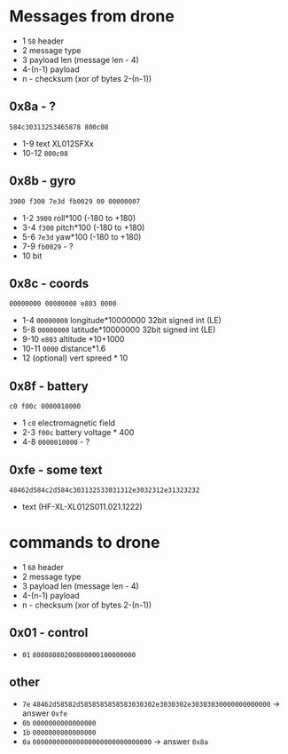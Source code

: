 # Messages from drone

* 1 `58` header
* 2 message type
* 3 payload len (message len - 4)
* 4-(n-1) payload
* n - checksum (xor of bytes 2-(n-1))

## 0x8a - ?

`584c30313253465878 800c08`

* 1-9 text XL012SFXx
* 10-12 `800c08`

## 0x8b - gyro

`3900 f300 7e3d fb0029 00 00000007`

* 1-2 `3900` roll*100 (-180 to +180)
* 3-4 `f300` pitch*100 (-180 to +180)
* 5-6 `7e3d` yaw*100 (-180 to +180)
* 7-9 `fb0029` - ?
* 10 bit

## 0x8c - coords

`00000000 00000000 e803 0000`

* 1-4 `00000000` longitude*10000000 32bit signed int (LE)
* 5-8 `00000000` latitude*10000000 32bit signed int (LE)
* 9-10 `e803` altitude *10+1000
* 10-11 `0000` distance*1.6
* 12 (optional) vert spreed * 10

## 0x8f - battery

`c0 f00c 0000010000`

* 1 `c0` electromagnetic field
* 2-3 `f00c` battery voltage * 400
* 4-8 `0000010000` - ?

## 0xfe - some text

`48462d584c2d584c303132533031312e3032312e31323232`

* text (HF-XL-XL012S011.021.1222)

# commands to drone

* 1 `68` header
* 2 message type
* 3 payload len (message len - 4)
* 4-(n-1) payload
* n - checksum (xor of bytes 2-(n-1))

## 0x01 - control

* `01` `80808080200800000100000000`

## other

* `7e` `48462d58582d5858585858583030302e3030302e30303030000000000000`
  -> answer `0xfe`
* `0b` `0000000000000000`
* `1b` `0000000000000000`
* `0a` `000000000000000000000000000000` -> answer `0x8a`